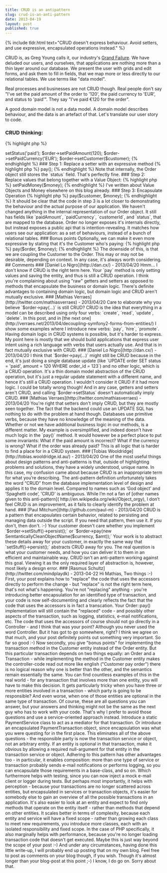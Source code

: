 ```yaml
---
title: CRUD is an antipattern
slug: crud-is-an-anti-pattern
date: 2013-04-19
layout: post
published: true
---
```


{% include tldr.html text="CRUD doesn't express behaviour. Avoid setters, and use expressive, encapsulated operations instead." %}

CRUD is, as Greg Young calls it, our industry's [Grand Failure](http://herdingcode.com/?p=189). We have deluded our
users, and ourselves, that applications are nothing more than a thin layer around our database. We present the user
with grids and edit forms, and ask them to fill in fields, that we map more or less directly to our relational tables.
We use terms like "data model".

Real processes and businesses are not CRUD though. Real people don't say "I've set the paid amount of the order to '120',
the paid currency to 'EUR', and status to 'paid'". They say "I've paid €120 for the order".

A good domain model is not a data model. A domain model describes behaviour, and the data is an artefact of that. Let's
translate our user story to code.

### CRUD thinking:

{% highlight php %}
<?php
$order->setStatus('paid');
$order->setPaidAmount(120);
$order->setPaidCurrency('EUR');
$order->setCustomer($customer);
{% endhighlight %}

### Step 1: Replace a setter with an expressive method

{% highlight php %}
<?php
$order->pay();
{% endhighlight %}

Note that internally, the Order object still stores the `status` field. That's perfectly fine.

### Step 2: Replace values that belong together with a Value Object:

{% highlight php %}
<?php
$money = new Money(120, new Currency('EUR'));
$order->setPaidMoney($money);
{% endhighlight %}

I've written about Value Objects and Money elsewhere on this blog already.

### Step 3: Encapsulate Operation

{% highlight php %}
<?php
$order->pay($customer, $money);
{% endhighlight %}

It should be clear that the code in step 3 is a lot closer to demonstrating the behaviour and the actual purpose of our application.
We haven't changed anything in the internal representation of our Order object. It still has fields like
`paidAmount`, `paidCurrency`, `customerId`, and `status`, that are mapped to the database. Order no longer exposes it's
internals directly, but instead exposes a public api that is intention-revealing. It matches how users see our application:
as a set of behaviours, instead of a bunch of relational tables.


### Bonus points

Optionally, we can make it even more expressive by stating that it's the Customer who's paying:

{% highlight php %}
<?php
$customer->pay($order, $money);
{% endhighlight %}

The downside of this, is that we are coupling the Customer to the Order. This may or may not be desirable, depending on
context. In any case, it's always worth considering.




## Comments



### [Daniel Lo Nigro](http://dan.cx/) - 2013/04/20
Hmm... I don't know if CRUD is the right term here. Your `pay` method is only setting values and saving the entity,
and thus is still a CRUD operation. I think you're complaining about using "raw" getters and setters as opposed to
methods that encapsulate the business or domain logic. There's definite advantages to containing domain logic, but
domain logic and CRUD aren't mutually exclusive.

### [Mathias Verraes](http://twitter.com/mathiasverraes) - 2013/04/20
Care to elaborate why you believe `$order->pay(...)` is still CRUD?

CRUD is the idea that everything in a model can be described using only four verbs: `create`, `read`, `update`, `delete`. In this
post, and in [the next one](http://verraes.net/2013/04/decoupling-symfony2-forms-from-entities/) I show some examples where
I introduce new verbs: `pay`, `hire`, `promote`. Having domain logic in CRUD systems is possible, but it's harder to express.
My point here is mostly that we should build applications that express user intent using a rich language with verbs that users
 actually use. And that is in fact mutually exclusive with CRUD.

### [Daniel Lo Nigro](http://dan.cx/) - 2013/04/20
I think that `$order->pay(...)` might still be CRUD because in the end, it's just doing a single database update (like 
`UPDATE order SET status = 'paid', amount = 120 WHERE order_id = 123`) and no other logic, which is a CRUD 
operation. It's a thin domain model abstraction of the CRUD operation, but it's just a regular update statement with a 
different name, and hence it's still a CRUD operation. I wouldn't consider it CRUD if it had more logic. I could be
totally wrong though!

And in any case, getters and setters aren't CRUD, and calling `$order->setStatus` doesn't automatically imply CRUD.

### [Mathias Verraes](http://twitter.com/mathiasverraes) - 2013/04/20
You're right that setters don't imply CRUD, but they are mostly seen together. The fact that the backend could use an UPDATE
SQL has nothing to do with the problem at hand though. Databases use primitive verbs, because they have no knowledge of the
 meaning of the data.

Whether or not we have additional business logic in our methods, is a different matter. My example is oversimplified, and indeed doesn't have
much logic in the `pay()` method. It would however be a perfect place to put some invariants: What if the paid amount is incorrect?
What if the currency is wrong? What if the order was already paid? This is all logic that is harder to find a place for in a
CRUD system.


### [Tobias Wooldridge](http://tobias.wooldridge.id.au/) - 2013/04/20
One of the most useful things about design patterns and anti-patterns is that, outside of highlighting problems and
solutions, they have a widely understood, unique name.

In this case, my confusion came about because CRUD is an inappropriate term for what you’re describing. The
anti-pattern definition unfortunately takes the word “CRUD” from the database implementation level of design and applies
it to the domain level.

Compared to names such as ‘God object’ and ‘Spaghetti code’, 'CRUD' is ambiguous. While I’m not a fan of
[other names given to this anti-pattern]( http://en.wikipedia.org/wiki/Object_orgy), I don’t feel CRUD is an
improvement, as it fails to clearly identify the problem at hand.

### [Paul Mitchum](http://github.com/paul-m) - 2013/04/20
CRUD is a pattern that encapsulates certain behavior, related to persisting and managing data outside the script.

If you need that pattern, then use it. If you don't, then don't. :-)

Your customer doesn't care whether you implement `$order->setStuff()->persist();` or
`$order->pay(new SemtanticallyCleanObjectName($currency, $amt));` Your work is to abstract these details away
for your customer, in exactly the same way that `setStuff()->persist();` abstracts CRUD away for you.

The real question is what your customer needs, and how you can deliver it to them in an efficient and maintainable way.
CRUD isn't an anti-pattern working against this goal. Viewing it as the only required layer of abstraction is,
however, most likely a design error.

### [Rasmus Schultz](http://twitter.com/mindplaydk) - 2013-04-22

Hi Mathias,

Two things :-)

First, your post explains how to "replace" the code that uses the accessors directly to perform the change - but "replace" is not the right term here, that's not what's happening. You're not "replacing" anything - you're  introducing better encapsulation for an identified type of transaction, and your code is now self-documenting and clearly reflects the fact that the code that uses the accessors is in fact a transcation. Your Order::pay() implementation will still contain the "replaced" code - and possibly other aspects of the transaction, such as logging, statistics, e-mail notifications, etc.

The code that uses the accessors of course should not go directly in a Controller - and I think that was your point? Although you never used the word Controller. But it has got to go somewhere, right? I think we agree on that much, and your post definitely points out something very important. So far so good :-)

Now secondly, you give "bonus points" for implementing the transaction method in the Customer entity instead of the Order entity. But this particular transaction depends on two things equally: an Order and a Transaction - while implementing the method in the Customer entity makes the controller-code read out more like english ("Customer pay order") there is no logical reason why one is better than the other, and the semantics remain essentially the same.

You can find countless examples of this in the real world - for any transaction that involves more than one entity, you will have to make this decision. It gets particularly tricky when you have three or more entities involved in a transaction - which party is going to be responsible? And even worse, when one of those entities are optional in the same type of transaction. Of course, these are all questions you can answer, but your answers and thinking might not be the same as the next guy who has to work with your code.

That's why I prefer to avoid those questions and use a service-oriented approach instead. Introduce a static PaymentService class to act as a mediator for that transaction. Or introduce an encapsulated PaymentTransaction object, since encapsulation was what you were questing for in the first place. This eliminates all of the above questions - the responsible party is now the transaction service or object, not an arbitrary entity. If an entity is optional in that transaction, make it obvious by allowing a required null-argument for that entity in the transaction service or object.

Adhering to this pattern has other advantages too - in particular, it enables composition: more than one type of service or transaction probably sends e-mail notifications or performs logging, so you can encapsulate those requirements in a base-class, and so on. Which furthermore helps with testing, since you can now inject a mock e-mail client or logger during tests.

But perhaps most importantly, it helps with perception - because your transactions are no longer scattered across entities, but encapsulated in services or transaction objects, it's easier for somebody else to gain an overview of all the possible transactions in an application. It's also easier to look at an entity and expect to find only methods that operate on the entity itself - rather than methods that depend on other entities. It scales better in terms of complexity, because each entity and service will have a fixed scope - rather than growing each class to meet new requirements, you introduce more classes, each with an isolated responsibility and fixed scope.

In the case of PHP specifically, it also marginally helps with performance, because you're no longer loading transaction code that doesn't get executed.

Maybe this is just way beyond the scope of your post :-)

And under any circumstances, having done this little write-up, I will probably end up posting that on my own blog. Feel free to post as comments on your blog though, if you wish. Though it's almost longer than your blog-post at this point ;-)

I know, I do go on. Sorry about that.